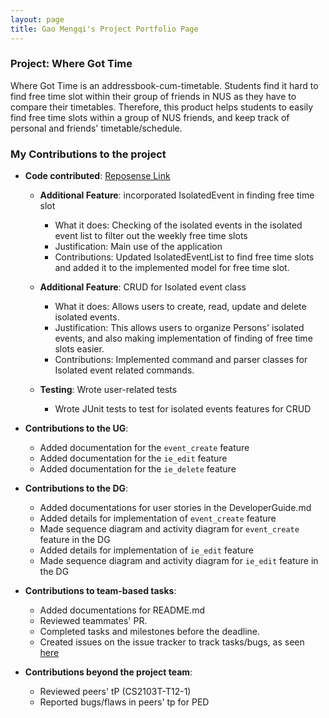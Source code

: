 ```yaml
---
layout: page
title: Gao Mengqi's Project Portfolio Page
---
```


### Project: Where Got Time

Where Got Time is an addressbook-cum-timetable. Students find it hard to find free time slot within their group
of friends in NUS as they have to compare their timetables. Therefore, this product helps students to easily find
free time slots within a group of NUS friends, and keep track of personal and friends' timetable/schedule.

### My Contributions to the project
- **Code contributed**:
  [Reposense Link](https://nus-cs2103-ay2223s2.github.io/tp-dashboard/?search=gmengqi&sort=groupTitle&sortWithin=title&timeframe=commit&mergegroup=&groupSelect=groupByRepos&breakdown=true&checkedFileTypes=docs~functional-code~test-code~other&since=2023-02-17)
  * **Additional Feature**: incorporated IsolatedEvent in finding free time slot
    * What it does: Checking of the isolated events in the isolated event list to filter out the weekly free time slots 
    * Justification: Main use of the application
    * Contributions: Updated IsolatedEventList to find free time slots and added it to the implemented model for free time slot.

  * **Additional Feature**: CRUD for Isolated event class 
    * What it does: Allows users to create, read, update and delete isolated events. 
    * Justification: This allows users to organize Persons' isolated events, and also making implementation of finding of free time slots easier. 
    * Contributions: Implemented command and parser classes for Isolated event related commands.
  * **Testing**: Wrote user-related tests
    * Wrote JUnit tests to test for isolated events features for CRUD

- **Contributions to the UG**:
  * Added documentation for the `event_create` feature
  * Added documentation for the `ie_edit` feature 
  * Added documentation for the `ie_delete` feature 

- **Contributions to the DG**:
  - Added documentations for user stories in the DeveloperGuide.md
  - Added details for implementation of `event_create` feature 
  - Made sequence diagram and activity diagram for `event_create` feature in the DG 
  - Added details for implementation of `ie_edit` feature 
  - Made sequence diagram and activity diagram for `ie_edit` feature in the DG

- **Contributions to team-based tasks**:
  - Added documentations for README.md
  - Reviewed teammates' PR. 
  - Completed tasks and milestones before the deadline. 
  - Created issues on the issue tracker to track tasks/bugs, as seen [here](https://github.com/AY2223S2-CS2103T-T09-2/tp/issues/created_by/@gmengqi)

- **Contributions beyond the project team**:
  - Reviewed peers' tP (CS2103T-T12-1)
  - Reported bugs/flaws in peers' tp for PED
